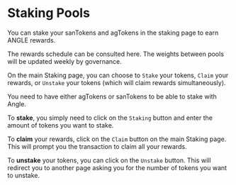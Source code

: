 # Staking Pools

You can stake your sanTokens and agTokens in the staking page to earn ANGLE rewards.

The rewards schedule can be consulted here. The weights between pools will be updated weekly by governance.

On the main Staking page, you can choose to `Stake` your tokens, `Claim` your rewards, or `Unstake` your tokens (which will claim rewards simultaneously).

You need to have either agTokens or sanTokens to be able to stake with Angle.

To **stake**, you simply need to click on the `Staking` button and enter the amount of tokens you want to stake.

To **claim** your rewards, click on the `Claim` button on the main Staking page. This will prompt you the transaction to claim all your rewards.

To **unstake** your tokens, you can click on the `Unstake` button. This will redirect you to another page asking you for the number of tokens you want to unstake.
